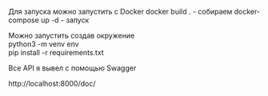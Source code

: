 Для запуска можно запустить с Docker
docker build . - собираем
docker-compose up -d - запуск

Можно запустить создав окружение
<br>python3 -m venv env</br>
pip install -r requirements.txt

Все API я вывел с помощью Swagger

http://localhost:8000/doc/
